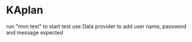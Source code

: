 # KAplan
run "mvn test" to start test use Data provider to add user name, password and message expected
